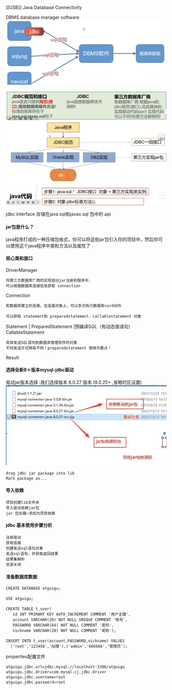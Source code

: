 [[USB]]
Java Database Connectivity

DBMS database manager software
![](https://raw.githubusercontent.com/tianran721/img/main/img/20240118211019.png)

![](https://raw.githubusercontent.com/tianran721/img/main/img/20240118211202.png)
![](https://raw.githubusercontent.com/tianran721/img/main/img/20240118211327.png)


jdbc interface 存储在java.sql和javax.sql 包中的 api

#### jar包是什么？
java程序打成的一种压缩包格式，你可以将这些jar包引入你的项目中，然后你可以使用这个java程序中类和方法以及属性了

#### 核心类和接口

DriverManager
```
将第三方数据库厂商的实现驱动jar注册到程序中.
可以根据数据库连接信息获取 connection
```

Connection

```
和数据库建立的连接，在连接对象上，可以多次执行数据库curd动作

可以获取 statement和 preparedstatement，callablestatement 对象
```

Statement | 
PreparedStatement |预编译SQL（有动态值语句）
CallableStatement
```
具体发送SQL语句到数据库管理软件的对象
不同发送方式稍有不同！preparedstatement 使用为重点！
```

Result
#### 选择全新8＋版本mysql-jdbc驱动

驱动jar版本选择 :我们选择版本 8.0.27 版本
(8.0.25+ ,省略时区设置)
![](https://raw.githubusercontent.com/tianran721/img/main/img/20240118213225.png)

```
drag jdbc jar package into lib
Mark package as...

```


#### 导入依赖
```
项目创建lib文件夹
导入驱动依赖jar包
jar 包右键—添加为项目依赖
```
#### jdbc 基本使用步骤分析
```
注册驱动
获取连接
创建发送sql语句对象
发送sql语句，并获取返回结果
结果集解析
资源关闭
```

#### 准备数据库数据
```
CREATE DATABASE atguigu;

USE atguigu;

CREATE TABLE t_user(
   id INT PRIMARY KEY AUTO_INCREMENT COMMENT '用户主键',
   account VARCHAR(20) NOT NULL UNIQUE COMMENT '账号',
   PASSWORD VARCHAR(64) NOT NULL COMMENT '密码',
   nickname VARCHAR(20) NOT NULL COMMENT '昵称');
   
INSERT INTO t_user(account,PASSWORD,nickname) VALUES
  ('root','123456','经理'),('admin','666666','管理员');
```

properties配置文件
```
atguigu.jdbc.url=jdbc:mysql://localhost:3306/atguigu
atguigu.jdbc.driver=com.mysql.cj.jdbc.Driver
atguigu.jdbc.username=root
atguigu.jdbc.password=root

```